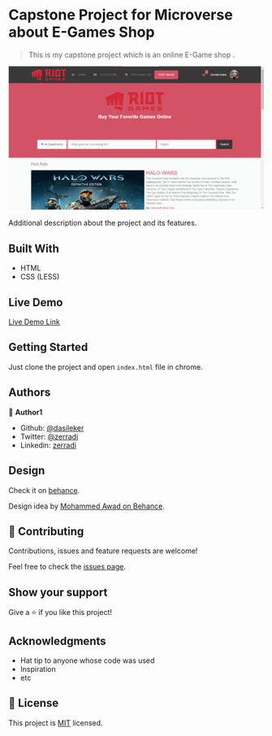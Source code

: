 # Capstone Project for Microverse about E-Games Shop

> This is my capstone project which is an online E-Game shop .

![screenshot](./img/screentshot.png)

Additional description about the project and its features.

## Built With

- HTML
- CSS (LESS)

## Live Demo

[Live Demo Link](https://raw.githack.com/dasileker/capstone-project/featur/index.html)
## Getting Started

Just clone the project and open `index.html` file in chrome.

## Authors

👤 **Author1**

- Github: [@dasileker](https://github.com/dasileker)
- Twitter: [@zerradi](https://twitter.com/zerradi)
- Linkedin: [zerradi](https://www.linkedin.com/in/dasileker)

## Design 

Check it on [behance](https://www.behance.net/gallery/24796463/ZATTIX).


Design idea by [Mohammed Awad on Behance](https://www.behance.net/M_Awad).

## 🤝 Contributing

Contributions, issues and feature requests are welcome!

Feel free to check the [issues page](issues/).

## Show your support

Give a ⭐️ if you like this project!

## Acknowledgments

- Hat tip to anyone whose code was used
- Inspiration
- etc

## 📝 License

This project is [MIT](lic.url) licensed.

